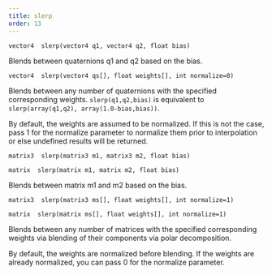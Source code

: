 ```yaml
---
title: slerp
order: 13
---
```

`vector4  slerp(vector4 q1, vector4 q2, float bias)`

Blends between quaternions q1 and q2 based on the bias.

`vector4  slerp(vector4 qs[], float weights[], int normalize=0)`

Blends between any number of quaternions with the specified corresponding weights. `slerp(q1,q2,bias)` is equivalent to `slerp(array(q1,q2), array(1.0-bias,bias))`.

By default, the weights are assumed to be normalized. If this is not the case, pass 1 for the normalize parameter to normalize them prior to interpolation or else undefined results will be returned.

`matrix3  slerp(matrix3 m1, matrix3 m2, float bias)`

`matrix  slerp(matrix m1, matrix m2, float bias)`

Blends between matrix m1 and m2 based on the bias.

`matrix3  slerp(matrix3 ms[], float weights[], int normalize=1)`

`matrix  slerp(matrix ms[], float weights[], int normalize=1)`

Blends between any number of matrices with the specified corresponding weights via blending of their components via polar decomposition.

By default, the weights are normalized before blending. If the weights are already normalized, you can pass 0 for the normalize parameter.
